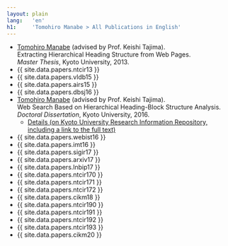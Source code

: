 ```yaml
---
layout: plain
lang:   'en'
h1:     'Tomohiro Manabe > All Publications in English'
---
```


*   <u>Tomohiro Manabe</u> (advised by Prof. Keishi Tajima).<br />Extracting Hierarchical Heading Structure from Web Pages.<br />_Master Thesis_, Kyoto University, 2013.
*   {{ site.data.papers.ntcir13 }}
*   {{ site.data.papers.vldb15 }}
*   {{ site.data.papers.airs15 }}
*   {{ site.data.papers.dbsj16 }}
*   <u>Tomohiro Manabe</u> (advised by Prof. Keishi Tajima).<br />Web Search Based on Hierarchical Heading-Block Structure Analysis.<br />_Doctoral Dissertation_, Kyoto University, 2016.
    * [Details (on Kyoto University Research Information Repository, including a link to the full text)](http://repository.kulib.kyoto-u.ac.jp/dspace/handle/2433/215681?locale=en)
*    {{ site.data.papers.webist16 }}
*    {{ site.data.papers.imt16 }}
*    {{ site.data.papers.sigir17 }}
*    {{ site.data.papers.arxiv17 }}
*    {{ site.data.papers.lnbip17 }}
*    {{ site.data.papers.ntcir170 }}
*    {{ site.data.papers.ntcir171 }}
*    {{ site.data.papers.ntcir172 }}
*    {{ site.data.papers.cikm18 }}
*    {{ site.data.papers.ntcir190 }}
*    {{ site.data.papers.ntcir191 }}
*    {{ site.data.papers.ntcir192 }}
*    {{ site.data.papers.ntcir193 }}
*    {{ site.data.papers.cikm20 }}
